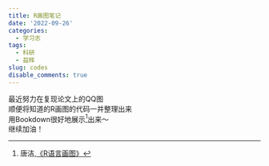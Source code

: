 ```yaml
---
title: R画图笔记
date: '2022-09-26'
categories:
  - 学习志
tags:
  - 科研
  - 益辉
slug: codes
disable_comments: true
---
```


最近努力在复现论文上的QQ图   
顺便将知道的R画图的代码一并整理出来      
用Bookdown很好地展示[^1]出来～   
继续加油！

[^1]:唐洁,[《R语言画图》](https://tang-jay.github.io/RBook) 